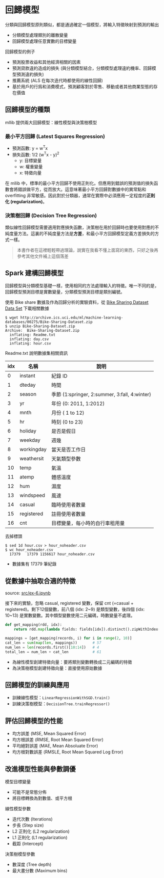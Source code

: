 # 回歸模型

分類與回歸模型原則類似，都是通過確定一個模型，將輸入特徵映射到預測的輸出
- 分類模型處理類別的離散變量
- 回歸模型處理任意實數的目標變量

回歸模型的例子
- 預測股票收益和其他經濟相關的因素
- 預測貸款違約造成的損失 (與分類模型結合，分類模型處理違約機率、回歸模型預測違約損失)
- 推薦系統 (ALS 在每次迭代時都使用的線性回歸)
- 基於用戶的行爲和消費模式，預測顧客對於零售、移動或者其他商業型態的存在價值

## 回歸模型的種類
mllib 提供兩大回歸模型：線性模型與決策樹模型

### 最小平方回歸 (Latest Squares Regression)
- 預測函數: y = w<sup>T</sup>x
- 損失函數: 1/2 (w<sup>T</sup>x - y)<sup>2</sup>
  - y: 目標變量
  - w: 權重變量
  - x: 特徵向量

在 mllib 中，標準的最小平方回歸不使用正則化。但應用到錯誤的預測值的損失函數會將錯誤做平方，從而放大。這意味著最小平方回歸對數據中的異常點和 overfitting 非常敏感。因此對於分類器，通常在實際中必須應用一定程度的**正則化 (regularization)**。

### 決策樹回歸 (Decision Tree Regression)
類似線性回歸模型需要適用對應損失函數，決策樹在用於回歸時也要使用對應的不純度量方法。這裏的不純度量方法是**方差**，和最小平方回歸模型定義方差損失的方式一樣。

> 本書作者在這裡輕輕帶過理論，說實在我看不懂上面寫的東西，只好之後再參考其他文件補上這個落差

## Spark 建構回歸模型
回歸模型與分類模型基礎一樣，使用相同的方法處理輸入的特徵。唯一不同的是，回歸模型預測目標是實數變量，分類模型預測目標是類別編號。

使用 Bike share 數據及作為回歸分析的實驗資料，從 [
Bike Sharing Dataset Data Set](http://archive.ics.uci.edu/ml/datasets/bike+sharing+dataset) 下載相關數據
```shell
$ wget http://archive.ics.uci.edu/ml/machine-learning-databases/00275/Bike-Sharing-Dataset.zip
$ unzip Bike-Sharing-Dataset.zip
Archive:  Bike-Sharing-Dataset.zip
  inflating: Readme.txt
  inflating: day.csv
  inflating: hour.csv
```

Readme.txt 說明數據集相關資訊

| idx | 名稱 | 說明 |
|-----|------|------|
| 0   | instant | 紀錄 ID |
| 1   | dteday | 時間 |
| 2   | season | 季節 (1:springer, 2:summer, 3:fall, 4:winter) |
| 3   | yr | 年份 (0: 2011, 1:2012) |
| 4   | mnth | 月份 ( 1 to 12) |
| 5   | hr | 時刻 (0 to 23) |
| 6   | holiday | 是否是假日  |
| 7   | weekday | 週幾 |
| 8   | workingday | 當天是否工作日 |
| 9   | weathersit | 天氣類型參數 |
| 10  | temp | 氣溫 |
| 11  | atemp |  體感溫度 |
| 12  | hum | 濕度 |
| 13  | windspeed | 風速 |
| 14  | casual     | 臨時使用者數量 |
| 15  | registered | 註冊使用者數量 |
| 16  | cnt | 目標變量，每小時的自行車租用量 |

去掉標頭
```shell
$ sed 1d hour.csv > hour_noheader.csv
$ wc hour_noheader.csv
  17379   17379 1156617 hour_noheader.csv
```
- 數據集有 17379 筆紀錄

## 從數據中抽取合適的特徵
source: [src/ex-6.ipynb](src/ex-6.ipynb)

接下來的實驗，忽略 casual, registered 變數，保留 cnt (=casual + registered)。剩下12個變數，前八個 (idx: 2~9) 是類型變數，後四個 (idx: 10~13) 是實數變數。其中類型變數使用二元編碼，時數變量不處理。

```python
def get_mapping(rdd, idx):
    return rdd.map(lambda fields: fields[idx]).distinct().zipWithIndex().collectAsMap()

mappings = [get_mapping(records, i) for i in range(2, 10)]
cat_len = sum(map(len, mappings))       # 57
num_len = len(records.first()[10:14])   # 4
total_len = num_len + cat_len           # 61
```

- 為線性模型創建特徵向量：要將類別變數轉換成二元編碼的特徵
- 為決策樹模型創建特徵向量：直接使用原始數據

## 回歸模型的訓練與應用
- 訓練線性模型：`LinearRegressionWithSGD.train()`
- 訓練決策樹模型：`DecisionTree.trainRegressor()`

## 評估回歸模型的性能
- 均方誤差 (MSE, Mean Squared Error)
- 均方根誤差 (RMSE, Root Mean Squared Error)
- 平均絕對誤差 (MAE, Mean Absoluate Error)
- 均方根對數誤差 (RMSLE, Root Mean Squared Log Error)

## 改進模型性能與參數調優

模型目標變量
- 可能不是常態分佈
- 將目標轉換為對數值、或平方根

線性模型參數
- 迭代次數 (Iterations)
- 步長 (Step size)
- L2 正則化 (L2 regularization)
- L1 正則化 (L1 regularization)
- 截距 (Intercept)

決策樹模型參數
- 數深度 (Tree depth)
- 最大畫分數 (Maximum bins)
